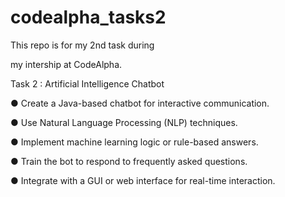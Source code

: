 # codealpha_tasks2
This repo is for my 2nd task during

my intership at CodeAlpha.

Task 2 : Artificial Intelligence Chatbot

● Create a Java-based chatbot for interactive communication.

● Use Natural Language Processing (NLP) techniques.

● Implement machine learning logic or rule-based answers.

● Train the bot to respond to frequently asked questions.

● Integrate with a GUI or web interface for real-time interaction.
